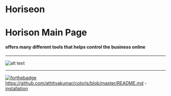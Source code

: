# Horiseon

# Horison Main Page

#### offers many different tools that helps control the business online

---
![alt text](https://i.imgur.com/4FF4Pvf.png "some text")

---
[![forthebadge](https://forthebadge.com/images/badges/uses-html.svg)](https://forthebadge.com)
https://github.com/athityakumar/colorls/blob/master/README.md
-[installation](#installation)
